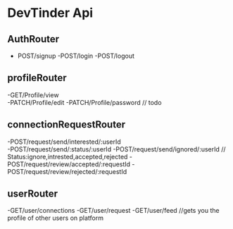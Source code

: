 # DevTinder Api




## AuthRouter
- POST/signup
-POST/login
-POST/logout

## profileRouter
-GET/Profile/view   
-PATCH/Profile/edit
-PATCH/Profile/password    // todo


## connectionRequestRouter
-POST/request/send/interested/:userId  
                                      -POST/request/send/:status/:userId
-POST/request/send/ignored/:userId
                                                              // Status:ignore,intrested,accepted,rejected
-POST/request/review/accepted/:requestId
-POST/request/review/rejected/:requestId

## userRouter
-GET/user/connections
-GET/user/request
-GET/user/feed                               //gets you the profile of other users on platform




